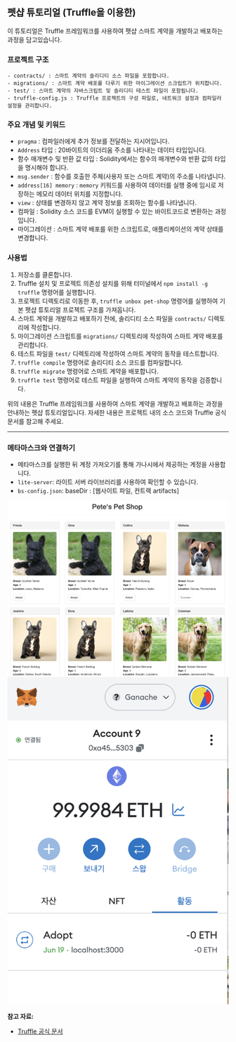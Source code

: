 ## 펫샵 튜토리얼 (Truffle을 이용한)

이 튜토리얼은 Truffle 프레임워크를 사용하여 펫샵 스마트 계약을 개발하고 배포하는 과정을 담고있습니다.

### 프로젝트 구조

```
- contracts/ : 스마트 계약의 솔리디티 소스 파일을 포함합니다.
- migrations/ : 스마트 계약 배포를 다루기 위한 마이그레이션 스크립트가 위치합니다.
- test/ : 스마트 계약의 자바스크립트 및 솔리디티 테스트 파일이 포함됩니다.
- truffle-config.js : Truffle 프로젝트의 구성 파일로, 네트워크 설정과 컴파일러 설정을 관리합니다.
```

### 주요 개념 및 키워드

- `pragma` : 컴파일러에게 추가 정보를 전달하는 지시어입니다.
- `Address` 타입 : 20바이트의 이더리움 주소를 나타내는 데이터 타입입니다.
- 함수 매개변수 및 반환 값 타입 : Solidity에서는 함수의 매개변수와 반환 값의 타입을 명시해야 합니다.
- `msg.sender` : 함수를 호출한 주체(사용자 또는 스마트 계약)의 주소를 나타냅니다.
- `address[16] memory` : `memory` 키워드를 사용하여 데이터를 실행 중에 임시로 저장하는 메모리 데이터 위치를 지정합니다.
- `view` : 상태를 변경하지 않고 계약 정보를 조회하는 함수를 나타냅니다.
- 컴파일 : Solidity 소스 코드를 EVM이 실행할 수 있는 바이트코드로 변환하는 과정입니다.
- 마이그레이션 : 스마트 계약 배포를 위한 스크립트로, 애플리케이션의 계약 상태를 변경합니다.

### 사용법

1. 저장소를 클론합니다.
2. Truffle 설치 및 프로젝트 의존성 설치를 위해 터미널에서 `npm install -g truffle` 명령어를 실행합니다.
3. 프로젝트 디렉토리로 이동한 후, `truffle unbox pet-shop` 명령어를 실행하여 기본 펫샵 튜토리얼 프로젝트 구조를 가져옵니다.
4. 스마트 계약을 개발하고 배포하기 전에, 솔리디티 소스 파일을 `contracts/` 디렉토리에 작성합니다.
5. 마이그레이션 스크립트를 `migrations/` 디렉토리에 작성하여 스마트 계약 배포를 관리합니다.
6. 테스트 파일을 `test/` 디렉토리에 작성하여 스마트 계약의 동작을 테스트합니다.
7. `truffle compile` 명령어로 솔리디티 소스 코드를 컴파일합니다.
8. `truffle migrate` 명령어로 스마트 계약을 배포합니다.
9. `truffle test` 명령어로 테스트 파일을 실행하여 스마트 계약의 동작을 검증합니다.


위의 내용은 Truffle 프레임워크를 사용하여 스마트 계약을 개발하고 배포하는 과정을 안내하는 펫샵 튜토리얼입니다. 자세한 내용은 프로젝트 내의 소스 코드와 Truffle 공식 문서를 참고해 주세요.

---
### 메타마스크와 연결하기
- 메타마스크를 실행한 뒤 계정 가져오기를 통해 가나시에서 제공하는 계정을 사용합니다.
- `lite-server`: 라이트 서버 라이브러리를 사용하여 확인할 수 있습니다.
- `bs-config.json`: baseDir : [웹사이트 파일, 컨트랙 artifacts]

![Alt text](image.png)
![Alt text](image-1.png)

**참고 자료:**
- [Truffle 공식 문서](https://www.trufflesuite.com/docs)